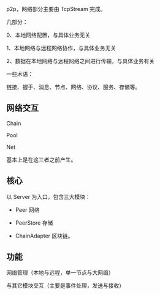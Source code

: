p2p，网络部分主要由 TcpStream 完成。

几部分：

0、本地网络配置，与具体业务无关

1、本地网络与远程网络协作，与具体业务无关

2、数据在本地网络与远程网络之间进行传输，与具体业务有关

一些术语：

链接、握手、消息、节点、网络、协议、服务、存储等。

## 网络交互

Chain

Pool

Net

基本上是在这三者之前产生。

## 核心

以 Server 为入口，包含三大模块：

* Peer 网络

* PeerStore 存储

* ChainAdapter 区块链。

## 功能

网络管理（本地与远程，单一节点与大网络）

与其它模块交互（主要是事件处理，发送与接收）

